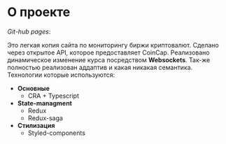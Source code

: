 # О проекте

*Git-hub pages*:

Это легкая копия сайта по мониторингу биржи криптовалют. Сделано через открытое API, которое предоставляет CoinCap. Реализовано динамическое изменение курса посредством **Websockets**. Так-же полностью реализован аддаптив и какая никакая семантика.
Технологии которые используются:
- **Основные**
  - CRA + Typescript
- **State-managment**
  - Redux
  - Redux-saga
- **Стилизация**
  - Styled-components

